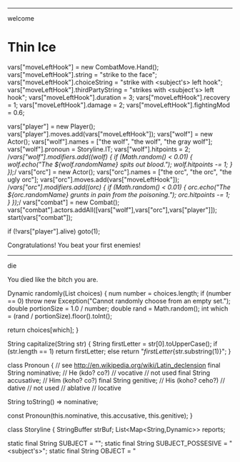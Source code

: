 
--- 
welcome

# Thin Ice


<dart>

vars["moveLeftHook"] = new CombatMove.Hand();
vars["moveLeftHook"].string = "strike to the face";
vars["moveLeftHook"].choiceString = "strike <object> with <subject's> left hook";
vars["moveLeftHook"].thirdPartyString = "strikes <object> with <subject's> left hook";
vars["moveLeftHook"].duration = 3;
vars["moveLeftHook"].recovery = 1;
vars["moveLeftHook"].damage = 2;
vars["moveLeftHook"].fightingMod = 0.6;


vars["player"] = new Player();
vars["player"].moves.add(vars["moveLeftHook"]);
vars["wolf"] = new Actor();
vars["wolf"].names = ["the wolf", "the wolf", "the gray wolf"];
vars["wolf"].pronoun = Storyline.IT;
vars["wolf"].hitpoints = 2;
/*vars["wolf"].modifiers.add((wolf) {
    if (Math.random() < 0.01) {
      wolf.echo("The ${wolf.randomName} spits out blood.");
      wolf.hitpoints -= 1;
    }
});*/
vars["orc"] = new Actor();
vars["orc"].names = ["the orc", "the orc", "the ugly orc"];
vars["orc"].moves.add(vars["moveLeftHook"]);
/*vars["orc"].modifiers.add((orc) {
    if (Math.random() < 0.01) {
      orc.echo("The ${orc.randomName} grunts in pain from the poisoning.");
      orc.hitpoints -= 1;
    }
});*/
vars["combat"] = new Combat();
vars["combat"].actors.addAll([vars["wolf"],vars["orc"],vars["player"]]);
start(vars["combat"]);
</dart>

<dart>
if (!vars["player"].alive)
  goto(1);
</dart>

Congratulations! You beat your first enemies!

---
die

You died like the bitch you are.





<classes>

Dynamic randomly(List choices) {
  num number = choices.length;
  if (number == 0)
    throw new Exception("Cannot randomly choose from an empty set.");
  double portionSize = 1.0 / number;
  double rand = Math.random();
  int which = (rand / portionSize).floor().toInt();

  return choices[which];
}

String capitalize(String str) {
  String firstLetter = str[0].toUpperCase();
  if (str.length == 1)
    return firstLetter;
  else 
    return "$firstLetter${str.substring(1)}";
}

class Pronoun {
  // see http://en.wikipedia.org/wiki/Latin_declension
  final String nominative; // He (kdo? co?)
  // vocative // not used
  final String accusative; // Him (koho? co?)
  final String genitive;   // His (koho? ceho?)
  // dative // not used
  // ablative
  // locative

  String toString() => nominative;

  const Pronoun(this.nominative, this.accusative, this.genitive); 
}

class Storyline {
  StringBuffer strBuf;
  List<Map<String,Dynamic>> reports;

  static final String SUBJECT = "<subject>";
  static final String SUBJECT_POSSESIVE = "<subject's>";
  static final String OBJECT = "<object>";
  static final String OBJECT_POSSESIVE = "<object's>";
  static final String SUBJECT_PRONOUN = "<subjectPronoun>";
  static final String OBJECT_PRONOUN = "<objectPronoun>";
  static final String ACTION = "<action>";

  static final Pronoun YOU = const Pronoun("you", "you", "your");
  static final Pronoun HE = const Pronoun("he", "him", "his");
  static final Pronoun SHE = const Pronoun("she", "her", "her");
  static final Pronoun IT = const Pronoun("it", "it", "its");

  Storyline add(String str, [Actor subject, Actor object]) {
    reports.add( {
        "string": str,
        "subject": subject,
        "object": object
        // TODO: store 'positive/negative' so we can decide whether to use "and" or "but"
    });
  }

  String string(int i) {
    if (i < 0 || i >= reports.length)
      return null;
    else
      return reports[i]["string"];
  }
  Actor subject(int i) {
    if (i < 0 || i >= reports.length)
      return null;
    else
      return reports[i]["subject"];
  }
  Actor object(int i) {
    if (i < 0 || i >= reports.length)
      return null;
    else
      return reports[i]["object"];
  }

  /// taking care of all the exceptions and rules when comparing different reports
  /// call: [: same('subject', i, i+1) ... :]
  bool same(String key, int i, int j) {
    if (i >= reports.length || j >= reports.length)
      return false;
    if (i < 0 || j < 0)
      return false;
    if (reports[i][key] == null || reports[j][key] == null)
      return false;
    if (reports[i][key] == reports[j][key])
      return true;
    else
      return false;
  }

  /// take care of the substitution
  String substitute(int i, String str) {
    String result = str.replaceAll(ACTION, string(i));
    if (same('object', i, i-1)) {// if doing something to someone in succession, use pronoun
      result = result.replaceAll(OBJECT, object(i).pronoun.accusative);
      result = result.replaceAll(OBJECT_POSSESIVE, object(i).pronoun.genitive);
    }
    // if someone who was object last sentence is now subject (and it's not misleading), use pronoun
    if (object(i-1) != null && subject(i) != null && subject(i-1) != null
        && object(i-1) == subject(i) && subject(i-1).pronoun != subject(i).pronoun) {
      result = result.replaceAll(SUBJECT, subject(i).pronoun.nominative);
      result = result.replaceAll(SUBJECT_POSSESIVE, subject(i).pronoun.genitive);
    }
    // same as previous, but with object-subject reversed
    if (subject(i-1) != null && object(i) != null && subject(i-1) != null
        && subject(i-1) == object(i) && subject(i-1).pronoun != subject(i).pronoun) {
      result = result.replaceAll(OBJECT, object(i).pronoun.nominative);
      result = result.replaceAll(OBJECT_POSSESIVE, object(i).pronoun.genitive);
    }
    return getString(result, subject(i), object(i));
  }

  /// Takes care of substitution
  static String getString(String str, [Actor subject, Actor object]) {
    String result = str;
    if (subject != null) {
      if (subject.isPlayer) { // don't talk like a robot: "player attack wolf"
        result = result.replaceAll(SUBJECT, subject.pronoun.nominative);
        result = result.replaceAll(SUBJECT_POSSESIVE, subject.pronoun.genitive);
      }
      else
        result = result.replaceAll(SUBJECT, subject.randomName);
      result = result.replaceAll(SUBJECT_PRONOUN, subject.pronoun.nominative);
      result = result.replaceAll(SUBJECT_POSSESIVE, subject.pronoun.genitive);
    }
    if (object != null) {
      if (object.isPlayer) { // don't talk like a robot: "wolf attacks player"
        result = result.replaceAll(OBJECT, object.pronoun.accusative);
        result = result.replaceAll(OBJECT_POSSESIVE, object.pronoun.genitive);
      } else
        result = result.replaceAll(OBJECT, object.randomName);
      result = result.replaceAll(OBJECT_PRONOUN, object.pronoun.accusative);
      result = result.replaceAll(OBJECT_POSSESIVE, "${object.randomName}'s");
    }

    return result;
  }

  Storyline() {
    reports = new List<Map<String,Dynamic>>();
    strBuf = new StringBuffer();
  }

  void clear() {
    reports.clear();
    strBuf.clear();
  }

  String toString() {
    int length = reports.length;
    for (int i=0; i < length; i++) {
      if (subject(i) != null && !subject(i).isPlayer) {
        if (same('subject', i, i+1) && same('subject', i, i+2)) {
          // three reports about the same guy in a row
          strBuf.add(capitalize(substitute(i, "<subject> <action>, ")));
          strBuf.add(substitute(i+1, "<action>, "));
          strBuf.add(randomly(["","then ","and ", "and finally "]));
          strBuf.add(substitute(i+2, "<action>. "));
          i+=2;
        } else if (same('subject', i, i+1)) {
          strBuf.add(capitalize(substitute(i, "<subject> <action>")));
          strBuf.add(randomly([", ",", then "," and "]));
          strBuf.add(substitute(i+1, "<action>. "));
          i++;
        } else if (same('string', i, i-1)) {
          strBuf.add(capitalize(substitute(i, randomly(["<subject> does the same. ", "Same goes for <subject>. "]))));
        } else {
            strBuf.add(capitalize(substitute(i, "<subject> <action>. ")));
        }
      } else {
        strBuf.add(capitalize(substitute(i, "<action>. ")));
      }
    }
    return strBuf.toString();
  }
}


class Entity {
  List <String> names;
  Pronoun pronoun = Storyline.IT;

  Entity() {
    names = new List();
  }

  String get randomName() => randomly(names);
}

class Actor extends Entity {
  // current state
  bool alive = true;
  bool isPlayer = false;
  int team = 2; // actors are on team 2 (Enemy) by default
  int _hitpoints;
  // from 0.0 = lying on the ground to 5.0 = professional combat stance
  // 0=lying, 1=on_four, 2=almost_falling, 3=shaken, 4=firm_stance, 5=pro_stance
  double _stance;  
  List<CombatMove> moves;
  CombatMove currentMove;
  CombatMove previousMove; // keeps track of previous move so that actors don't do the same thing over and over again
  int tillEndOfMove = 0;
  List<Weapon> wieldedWeapons;
  List<Function> modifiers;  // functions to be run on each update (poison, specials)
  Combat combat;
  Actor _target;
  // TODO: limbs


  void echo(String str, [Actor subject, Actor object]) {
    if (combat == null)
      return;
    if (subject == null)
      subject = this;
    combat.storyline.add(str, subject:subject, object:object);
  }

  int get hitpoints() => _hitpoints;
  void set hitpoints(int value) {
    _hitpoints = Math.min(value, maxHitpoints);
    if (_hitpoints <= 0) {
      die();
    }
    if (_hitpoints == 1)
      if (!isPlayer)
        echo("looks like <subject> doesn't need much more punishment to die");
  }

  int get stance() => _stance;
  void set stance(int value) {
    _stance = Math.min(value, maxStance);
  }

  Actor get target() => _target;
  void set target(Actor value) {
    _target = value;
    previousMove = null;
  }

  Actor() : super() {
    // init with defaults
    names = ["actor"];
    pronoun = Storyline.HE;
    _hitpoints = maxHitpoints;
    _stance = maxStance;

    modifiers = new List();
    moves = [new CombatMove.Hand()]; // TODO
  }

  void update() {
    if (!alive)
      return;

    modifiers.forEach((Function mod) { mod(this); });

    if (!alive) // make sure actor doesn't move after being poisoned to death, for example
      return;

    if (tillEndOfMove > 0) {
      if (target != null && !target.alive) { // don't attack already dead actors
        currentMove = null;
        target = null;
        tillEndOfMove = 0;
      }
      tillEndOfMove--; // just let the time pass
    } else {
      // effect of finished move
      if (currentMove != null) {
        if (currentMove.applicable(this, target)) {
          if (Math.random() < currentMove.chanceToDodge(this, target))
            currentMove.applyDodge(this, target);
          else if (Math.random() < currentMove.chanceToBlock(this, target))
            currentMove.applyBlock(this, target);
          else
            currentMove.applyHit(this, target);
        }
        tillEndOfMove = currentMove.recovery / speed * 10;
        previousMove = currentMove;
        currentMove = null;
        return;
      }
      // AI
      if (!isPlayer) {
        if (target == null || !target.alive) {
          List<Actor> possibleEnemies = combat.actors.filter((o) => o.team != team && o.alive);
          if (!possibleEnemies.isEmpty())
            target = randomly(possibleEnemies);
          else {
            alive = false; // TODO: more elegant way to make sure combats don't wage forever
            return;
          }
        }

        if (target == null || !moves.some((m) => m.applicable(this,target)) ) {
          // no target or no combat moves applicable to the target, TODO: try to change target?
          echo(randomly(["just stands there", "doesn't do anything", "does nothing"]));
        } else {
          // TODO: choice
          currentMove = randomly(moves.filter((m) => m.applicable(this,target)));
          tillEndOfMove = currentMove.duration / speed * 10; // TODO: randomness?
          currentMove.start(this, target);
        }
      }
    }
  }

  void die() {
    alive = false;
    if (!isPlayer)
      echo(randomly(['dies','ceases to breathe','perishes']));
    else
      echo("you die");
  }

  // stats
  int maxHitpoints = 5;
  double maxStance = 4.0;
  int speed = 0; // 0 = normal person, -x = everything takes x seconds longer, +x = dtto shorter
  int fighting = 1; // 1 = normal person, +x = number of block/dodge throws per turn
  int armor = 0; // 0 = person in clothes, +x takes points from damage taken
}

class Player extends Actor {
  Player() : super() {
    isPlayer = true;
    team = 1; // player is on team Player (1)
    names = ["player"];
    pronoun = Storyline.YOU;
  }
}

class CombatMove extends Entity {
  /// the basic description of the move
  String string;
  /// the string to be presented as a choice to the player
  /// e.g.: "hit <object> to the stomach"
  String choiceString;
  /// e.g.: "hits <object> in the stomach"
  String thirdPartyString;

  int duration; // number of turns from start to effect (=hit)
  int recovery; // number of turns it gets to start a new move again
  int damage;

  // modifiers to move's performer. Many moves will make it temporarily harder to block and dodge
  double fightingMod;

  Function start; // reports on start of the move
  Function applyHit; // applies and report on success
  Function applyBlock; // applies and report on block
  Function applyDodge; // applies and report on dodge
  Function chanceToDodge; // returns chance (0.0-1.0) of dodging this move
  Function chanceToBlock; // returns chance (0.0-1.0) of blocking this move
  /// used to sort moves by immediate suitability. The top choices should be
  /// a good combination of low-risk, low-impact, and high-risk, high-impact moves
  Function computeSuitability; // TODO: move this into actor AI? needs the context
  Function applicable; // returns bool, whether this move is applicable given the two actors

  CombatMove.Hand() : super() {
    // init with defaults
    string = "hit to the stomach";
    choiceString = "hit <object> to the stomach";
    thirdPartyString = "hits <object> to the stomach";
    duration = 2;
    recovery = 1;
    damage = 1;
    fightingMod = 0.8;

    applicable = (Actor attacker, Actor target) {
      if (!attacker.alive || !target.alive)
        return false;
      return true; // TODO
    };

    chanceToDodge = (Actor attacker, Actor target) {
      return 0.3; // TODO
    };

    chanceToBlock = (Actor attacker, Actor target) {
      return 0.4;
    };

    computeSuitability = (Actor attacker, Actor target) {
      return chanceToDodge(attacker, target) * chanceToDodge(attacker, target); // TODO
    };

    start = (Actor attacker, Actor target) {
      if (target.isPlayer) {
        attacker.echo("tries to $choiceString", object:target);
      } else if (attacker.isPlayer) {
        attacker.echo("you decide to $choiceString", object:target);
      }
    };

    applyHit = (Actor attacker, Actor target) {
      if (target.isPlayer)
        attacker.echo("$thirdPartyString", object:target);
      else
        attacker.echo("<subject> $choiceString", object:target);
      target.hitpoints -= damage;
    };

    applyBlock = (Actor attacker, Actor target) {
      if (target.isPlayer)
        target.echo("<subject> block <object's> $string", object:attacker);
      else
        target.echo("blocks <object's> $string", object:attacker);
    };

    applyDodge = (Actor attacker, Actor target) {
      if (target.isPlayer)
        target.echo("<subject> dodge <object's> $string", object:attacker);
      else
        target.echo("dodges <object's> $string", object:attacker);
    };
  }
  // TODO Ctors for types of moves: CombatMove.Hand(), CombatMove.Kick(), CombatMove.Sword() etc.
}

class Weapon extends Entity {
}

interface LoopedEvent {
  bool finished;
  bool interactionNeeded;
  void start();
  void update();
  void updateUntilInteraction();
}


class Combat extends Entity implements LoopedEvent {
  Storyline storyline;

  bool _started = false;
  bool finished = false;
  bool interactionNeeded = false;

  Function specialUpdate; // allows defining novel combat situations (moving train, random events, spawning enemies...)

  int time = 0;

  void start() {
    actors.forEach((a) { 
        a.combat = this; 
        if (a.isPlayer)
          _player = a;
    });
    if (_player == null)
      throw new Exception("Cannot start combat without player."); // TODO: allow spectator combat
    _started = true;
  }

  List<Actor> actors;
  Actor _player;
  List<Choice> playerChoices;

  Combat() : super() {
    storyline = new Storyline();
    actors = new List();
    playerChoices = new List();
  }

  /// The main function that gets called every single move and calls each actor to do their own stuff.
  void update() {
    if (specialUpdate != null)
      specialUpdate();

    actors.forEach((actor) {
      actor.update();
    });

    if (actors.every((a) => !a.alive || _player.team == a.team)) {
      finished = true;
      return;
    }

    if (_player != null && _player.alive && _player.tillEndOfMove <= 0) { // TODO: check if there is stuff to be done by player
      if (_player.target == null) {
        // let player choose his target
        List<Actor> possibleEnemies = actors.filter((o) => o.team != _player.team && o.alive);
        possibleEnemies.forEach((enemy) {
            playerChoices.add(new Choice("Target ${enemy.randomName}.", showNow:true, then:() { storyline.add("<subject> now lock on to <object>", subject:_player, object:enemy); _player.target = enemy; }));
        });
      } else {
        // find out possible moves the player can perform on the target
        List<CombatMove> possibleMoves = _player.moves.filter((m) => m.applicable(_player,_player.target));
        if (!possibleMoves.isEmpty()) {
          // only allow to repeat previous move when there is no other option
          if (possibleMoves.length > 1)
            possibleMoves = possibleMoves.filter((m) => m != _player.previousMove);
          // sort moves by how effective they can be
          possibleMoves.sort((a,b) => a.computeSuitability(_player,_player.target) - b.computeSuitability(_player,_player.target));
          // only show first three
          possibleMoves = possibleMoves.getRange(0, Math.min(3, possibleMoves.length));
          possibleMoves.forEach((move) {
              playerChoices.add(new Choice(capitalize(Storyline.getString(move.choiceString, subject:_player, object:_player.target)), showNow:true, then:() { _player.currentMove = move; _player.currentMove.start(_player, _player.target); }));
          });
        }
        // let player target someone else
        playerChoices.add(new Choice("Target another enemy.", showNow:true, then:() { _player.target = null; }));
      }

      // TODO: implement moves and check what is to be done. Then start moves in the then: clause.
      if (!playerChoices.isEmpty()) {
        interactionNeeded = true;
        playerChoices.add(new Choice("Do nothing.", showNow:true)); // TODO: this is for debug only..?
      }
    }

    time++;
  }

  void updateUntilInteraction() {
    while (!finished && !interactionNeeded) {
      update();
    }
    interactionNeeded = false;  // reset for next run
  }
}

</classes>

<library>

void start(LoopedEvent event) {
  vars["_curLoopedEvent"] = event;
  vars["_curLoopedEventChoices"] = new List<Choice>();
  event.playerChoices = vars["_curLoopedEventChoices"];
  event.start();
  updateLoopedEvent();
}

void updateLoopedEvent() {
  LoopedEvent event = vars["_curLoopedEvent"];
  if (event.finished)
    return;
  event.playerChoices.clear();
  event.updateUntilInteraction();
  echo(event.storyline.toString());
  event.storyline.clear();
  choices.addAll(event.playerChoices);
  nextScript(updateLoopedEvent);
}

</library>
